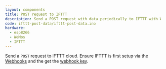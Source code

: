 ```yaml
---
layout: components
title: POST request to IFTTT
description: Send a POST request with data periodically to IFTTT with WeMos
code: ifttt-post-data/ifttt-post-data.ino
hardware:
  - esp8266
  - WeMos
  - IFTTT
---
```


Send a `POST` request to IFTTT cloud. Ensure IFTTT is first setup via the [Webhooks](https://ifttt.com/maker_webhooks) and the get the [webhook key](https://ifttt.com/services/maker_webhooks/settings).
